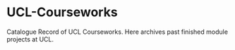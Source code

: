 # UCL-Courseworks
Catalogue Record of UCL Courseworks. Here archives past finished module projects at UCL.
